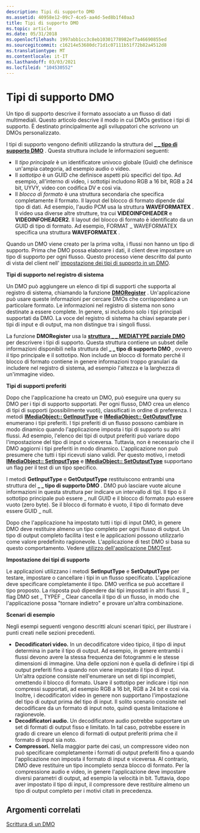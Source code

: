 ```yaml
---
description: Tipi di supporto DMO
ms.assetid: 40958e12-09c7-4ce5-aa4d-5ed8b1f40aa3
title: Tipi di supporto DMO
ms.topic: article
ms.date: 05/31/2018
ms.openlocfilehash: 1997abb1cc3c8eb10301778982ef7a46690855ed
ms.sourcegitcommit: c16214e53680dc71d1c07111b51f72b82a4512d8
ms.translationtype: MT
ms.contentlocale: it-IT
ms.lasthandoff: 03/03/2021
ms.locfileid: "104530552"
---
```

# <a name="dmo-media-types"></a>Tipi di supporto DMO

Un tipo di supporto descrive il formato associato a un flusso di dati multimediali. Questo articolo descrive il modo in cui DMOs gestisce i tipi di supporto. È destinato principalmente agli sviluppatori che scrivono un DMOs personalizzato.

I tipi di supporto vengono definiti utilizzando la struttura del [**\_ \_ tipo di supporto DMO**](/previous-versions/windows/desktop/api/mediaobj/ns-mediaobj-dmo_media_type) . Questa struttura include le informazioni seguenti:

-   Il *tipo principale* è un identificatore univoco globale (Guid) che definisce un'ampia categoria, ad esempio audio o video.
-   Il *sottotipo* è un GUID che definisce aspetti più specifici del tipo. Ad esempio, all'interno di video, i sottotipi includono RGB a 16 bit, RGB a 24 bit, UYVY, video con codifica DV e così via.
-   Il *blocco di formato* è una struttura secondaria che specifica completamente il formato. Il layout del blocco di formato dipende dal tipo di dati. Ad esempio, l'audio PCM usa la struttura **WAVEFORMATEX** . Il video usa diverse altre strutture, tra cui **VIDEOINFOHEADER** e **VIDEOINFOHEADER2**. Il layout del blocco di formato è identificato da un GUID di tipo di formato. Ad esempio, FORMAT \_ WAVEFORMATEX specifica una struttura **WAVEFORMATEX** .

Quando un DMO viene creato per la prima volta, i flussi non hanno un tipo di supporto. Prima che DMO possa elaborare i dati, il client deve impostare un tipo di supporto per ogni flusso. Questo processo viene descritto dal punto di vista del client nell' [impostazione dei tipi di supporto in un DMO](setting-media-types-on-a-dmo.md).

**Tipi di supporto nel registro di sistema**

Un DMO può aggiungere un elenco di tipi di supporti che supporta al registro di sistema, chiamando la funzione [**DMORegister**](/previous-versions/windows/desktop/api/Dmoreg/nf-dmoreg-dmoregister) . Un'applicazione può usare queste informazioni per cercare DMOs che corrispondano a un particolare formato. Le informazioni nel registro di sistema non sono destinate a essere complete. In genere, si includono solo i tipi principali supportati da DMO. La voce del registro di sistema ha chiavi separate per i tipi di input e di output, ma non distingue tra i singoli flussi.

La funzione **DMORegister** usa la [**struttura \_ \_ MEDIATYPE parziale DMO**](/previous-versions/windows/desktop/api/Dmoreg/ns-dmoreg-dmo_partial_mediatype) per descrivere i tipi di supporto. Questa struttura contiene un subset delle informazioni disponibili nella struttura del **\_ \_ tipo di supporto DMO** , ovvero il tipo principale e il sottotipo. Non include un blocco di formato perché il blocco di formato contiene in genere informazioni troppo granulari da includere nel registro di sistema, ad esempio l'altezza e la larghezza di un'immagine video.

**Tipi di supporti preferiti**

Dopo che l'applicazione ha creato un DMO, può eseguire una query su DMO per i tipi di supporto supportati. Per ogni flusso, DMO crea un elenco di tipi di supporti (possibilmente vuoti), classificati in ordine di preferenza. I metodi [**IMediaObject:: GetInputType**](/previous-versions/windows/desktop/api/Mediaobj/nf-mediaobj-imediaobject-getinputtype) e [**IMediaObject:: GetOutputType**](/previous-versions/windows/desktop/api/Mediaobj/nf-mediaobj-imediaobject-getoutputtype) enumerano i tipi preferiti. I tipi preferiti di un flusso possono cambiare in modo dinamico quando l'applicazione imposta i tipi di supporto su altri flussi. Ad esempio, l'elenco dei tipi di output preferiti può variare dopo l'impostazione del tipo di input o viceversa. Tuttavia, non è necessario che il DMO aggiorni i tipi preferiti in modo dinamico. L'applicazione non può presumere che tutti i tipi ricevuti siano validi. Per questo motivo, i metodi [**IMediaObject:: SetInputType**](/previous-versions/windows/desktop/api/Mediaobj/nf-mediaobj-imediaobject-setinputtype) e [**IMediaObject:: SetOutputType**](/previous-versions/windows/desktop/api/Mediaobj/nf-mediaobj-imediaobject-setoutputtype) supportano un flag per il test di un tipo specifico.

I metodi **GetInputType** e **GetOutputType** restituiscono entrambi una struttura del **\_ \_ tipo di supporto DMO** . DMO può lasciare vuote alcune informazioni in questa struttura per indicare un intervallo di tipi. Il tipo o il sottotipo principale può essere \_ null GUID e il blocco di formato può essere vuoto (zero byte). Se il blocco di formato è vuoto, il tipo di formato deve essere GUID \_ null.

Dopo che l'applicazione ha impostato tutti i tipi di input DMO, in genere DMO deve restituire almeno un tipo completo per ogni flusso di output. Un tipo di output completo facilita i test e le applicazioni possono utilizzarlo come valore predefinito ragionevole. L'applicazione di test DMO si basa su questo comportamento. Vedere [utilizzo dell'applicazione DMOTest](using-the-dmotest-application.md).

**Impostazione dei tipi di supporto**

Le applicazioni utilizzano i metodi **SetInputType** e **SetOutputType** per testare, impostare o cancellare i tipi in un flusso specificato. L'applicazione deve specificare completamente il tipo. DMO verifica se può accettare il tipo proposto. La risposta può dipendere dai tipi impostati in altri flussi. Il \_ flag DMO set \_ TYPEF \_ Clear cancella il tipo di un flusso, in modo che l'applicazione possa "tornare indietro" e provare un'altra combinazione.

**Scenari di esempio**

Negli esempi seguenti vengono descritti alcuni scenari tipici, per illustrare i punti creati nelle sezioni precedenti.

-   **Decodificatori video.** In un decodificatore video tipico, il tipo di input determina in parte il tipo di output. Ad esempio, in genere entrambi i flussi devono avere la stessa frequenza dei fotogrammi e le stesse dimensioni di immagine. Una delle opzioni non è quella di definire i tipi di output preferiti fino a quando non viene impostato il tipo di input. Un'altra opzione consiste nell'enumerare un set di tipi incompleti, omettendo il blocco di formato. Usare il sottotipo per indicare i tipi non compressi supportati, ad esempio RGB a 16 bit, RGB a 24 bit e così via. Inoltre, i decodificatori video in genere non supportano l'impostazione del tipo di output prima del tipo di input. Il solito scenario consiste nel decodificare da un formato di input noto, quindi questa limitazione è ragionevole.
-   **Decodificatori audio.** Un decodificatore audio potrebbe supportare un set di formati di output fisso e limitato. In tal caso, potrebbe essere in grado di creare un elenco di formati di output preferiti prima che il formato di input sia noto.
-   **Compressori.** Nella maggior parte dei casi, un compressore video non può specificare completamente i formati di output preferiti fino a quando l'applicazione non imposta il formato di input e viceversa. Al contrario, DMO deve restituire un tipo incompleto senza blocco di formato. Per la compressione audio e video, in genere l'applicazione deve impostare diversi parametri di output, ad esempio la velocità in bit. Tuttavia, dopo aver impostato il tipo di input, il compressore deve restituire almeno un tipo di output completo per i motivi citati in precedenza.

## <a name="related-topics"></a>Argomenti correlati

<dl> <dt>

[Scrittura di un DMO](writing-a-dmo.md)
</dt> </dl>

 

 



